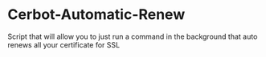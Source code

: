 # Cerbot-Automatic-Renew
Script that will allow you to just run a command in the background that auto renews all your certificate for SSL
